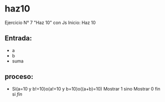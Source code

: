 # haz10
Ejercicio N° 7 "Haz 10" con Js
Inicio: Haz 10
## Entrada:
- a
- b
- suma
## proceso:
- Si(a=10 y b!=10)o(a!=10 y b=10)o((a+b)=10)
	Mostrar 1
	sino
	Mostrar 0 
fin si
*fin*
